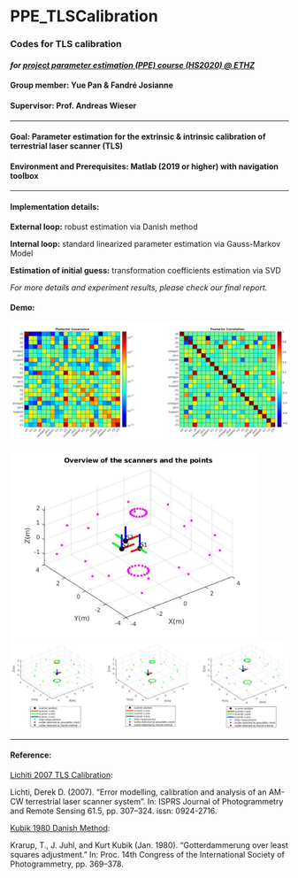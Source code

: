 # PPE_TLSCalibration
### Codes for TLS calibration 

#### *for [project parameter estimation (PPE) course (HS2020) @ ETHZ](http://www.vvz.ethz.ch/Vorlesungsverzeichnis/lerneinheit.view?lang=en&semkez=2020W&lerneinheitId=140672&)*

#### Group member: Yue Pan & Fandré Josianne

#### Supervisor: Prof.  Andreas Wieser

-----

#### Goal: Parameter estimation for the extrinsic & intrinsic calibration of terrestrial laser scanner (TLS)

#### Environment and Prerequisites:  Matlab (2019 or higher) with navigation toolbox

-----

#### Implementation details:

**External loop:** robust estimation via Danish method

**Internal loop:** standard linearized parameter estimation via Gauss-Markov Model 

**Estimation of initial guess:** transformation coefficients estimation via SVD

*For more details and experiment results, please check our final report.*

#### Demo:

#### <img src="document/test_img/show_covariance_correlation_finaldata_1.jpg" alt="alt text" style="zoom:50%;"/>

<img src="document/test_img/show_scanners_ops_finaldata_1.jpg" alt="alt text" style="zoom:80%;"/>

<img src="document/test_img/show_each_scanner_finaldata_1.jpg" alt="alt text" style="zoom:50%;"/>

-----

#### Reference:

[Lichiti 2007 TLS Calibration](https://www.sciencedirect.com/science/article/abs/pii/S0924271606001298):

 Lichti, Derek D. (2007). “Error modelling, calibration and analysis of an AM-CW terrestrial laser scanner system”. In: ISPRS Journal of Photogrammetry and Remote Sensing 61.5, pp. 307–324. issn: 0924-2716.

[Kubik 1980 Danish Method](https://ci.nii.ac.jp/naid/10006711980/):

Krarup, T., J. Juhl, and Kurt Kubik (Jan. 1980). “Gotterdammerung over least squares adjustment.” In: Proc. 14th Congress of the International Society of Photogrammetry, pp. 369–378. 
